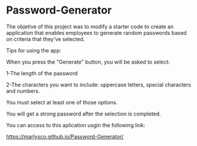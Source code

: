 # Password-Generator

The objetive of this project was to modify a starter code to create an application that enables employees to generate random passwords based on criteria that they’ve selected.

Tips for using the app:

When you press the "Generate" button, you will be asked to select:

1-The length of the password

2-The characters you want to include: uppercase letters, special characters and numbers.

You must select at least one of those options.

You will get a strong password after the selection is completed.


You can access to this aplication usgin the following link:

https://marlysco.github.io/Password-Generator/
